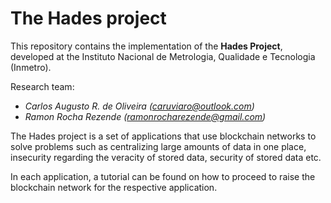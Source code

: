 # The Hades project

This repository contains the implementation of the **Hades Project**, developed at the Instituto Nacional de Metrologia, Qualidade e Tecnologia (Inmetro).

Research team:

* *Carlos Augusto R. de Oliveira (caruviaro@outlook.com)*
* *Ramon Rocha Rezende (ramonrocharezende@gmail.com)*

The Hades project is a set of applications that use blockchain networks to solve problems such as centralizing large amounts of data in one place, insecurity regarding the veracity of stored data, security of stored data etc.

In each application, a tutorial can be found on how to proceed to raise the blockchain network for the respective application.
